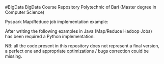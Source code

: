 #BigData
BigData Course Repository 
Polytechnic of Bari (Master degree in Computer Science)

Pyspark Map/Reduce job implementation example:

After writing the following examples in Java (Map/Reduce Hadoop Jobs) has been required a Python implementation.

NB: all the code present in this repository does not represent a final version, a perfect one 
and appropriate optimizations / bugs correction could be missing.
